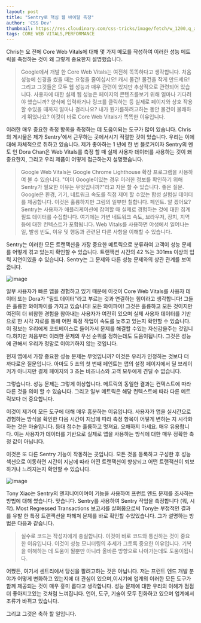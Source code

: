 ```yaml
---
layout: post
title: "Sentry로 핵심 웹 바이탈 측정"
author: 'CSS Dev'
thumbnail: https://res.cloudinary.com/css-tricks/image/fetch/w_1200,q_auto,f_auto/https://css-tricks.com/wp-content/uploads/2020/11/sentry-dashboard.png
tags: CORE WEB VITALS,PERFORMANCE
---
```



Chris는 요 전에 Core Web Vitals에 대해 몇 가지 메모를 작성하여 이러한 성능 메트릭을 측정하는 것이 왜 그렇게 중요한지 설명했습니다.
 

> Google에서 개발 한 Core Web Vitals는 여전히 똑똑하다고 생각합니다.
 처음 성능에 신경을 썼을 때는 요청을 줄이십시오!
 캐시 물건!
 물건을 작게 만드세요!
 그리고 그것들은 모두 웹 성능과 매우 관련이 있지만 추상적으로 관련되어 있습니다.
 사용자에 대한 실제 웹 성능은 페이지의 콘텐츠를보기 위해 얼마나 기다려야 했습니까?
 양식에 입력하거나 링크를 클릭하는 등 실제로 페이지와 상호 작용할 수있을 때까지 얼마나 걸리나요?
 내가 뭔가를하려고하는 동안 물건이 불쾌하게 뛰었나요?
 이것이 바로 Core Web Vitals가 똑똑한 이유입니다.
 

이러한 매우 중요한 측정 항목을 측정하는 데 도움이되는 도구가 많이 있습니다.
 Chris의 게시물은 제가 Sentry¹에서 근무하는 곳에서시기 적절한 것이 었습니다. 우리는 이에 대해 자체적으로 취하고 있습니다.
 제가 좋아하는 1 년에 한 번 블로거이자 Sentry의 멘토 인 Dora Chan은 Web Vitals를 측정 할 때 실제 사용자 데이터를 사용하는 것이 왜 중요한지, 그리고 우리 제품이 어떻게 접근하는지 설명했습니다.
 

> Google Web Vitals는 Google Chrome Lighthouse 확장 프로그램을 사용하여 볼 수 있습니다.
 "이미 Google이있는 경우 이러한 정보를 확인하기 위해 Sentry가 필요한 이유는 무엇입니까?"라고 자문 할 수 있습니다.
 좋은 질문.
 Google은 환경, 기기, 네트워크 속도를 직접 제어 할 수있는 합성 실험실 데이터를 제공합니다.
 이것은 훌륭하지만 그림의 일부만 칠합니다.
 페인트.
 알 겠어요?
Sentry는 사용자가 애플리케이션에 참여할 때 실제로 경험하는 것에 대한 집계 필드 데이터를 수집합니다.
 여기에는 가변 네트워크 속도, 브라우저, 장치, 지역 등에 대한 컨텍스트가 포함됩니다.
 Web Vitals를 사용하면 야생에서 일어나는 일, 발생 빈도, 이유 및 행동과 관련된 다른 사항을 이해할 수 있습니다.
 

Sentry는 이러한 모든 트랜잭션을 가장 중요한 메트릭으로 분류하여 고객이 성능 문제를 어떻게 겪고 있는지 확인할 수 있습니다.
 트랜잭션 시간의 42 %는 301ms 이상의 입력 지연이있을 수 있습니다.
 Sentry는 그 문제와 다른 성능 문제와의 상관 관계를 보여줍니다.
 

![image](https://i0.wp.com/css-tricks.com/wp-content/uploads/2020/11/blog_1.png?resize=1162%2C1117&ssl=1)

일부 사용자가 빠른 앱을 경험하고 있기 때문에 이것이 Core Web Vitals를 사용자 데이터 또는 Dora가 "필드 데이터"라고 부르는 것과 연결하는 힘이라고 생각합니다!
 그들은 훌륭한 와이파이를 가지고 있습니다!
 모든 와이파이!
 그것은 훌륭하고 모든 것이지만 여전히 더 비참한 경험을 참아내는 사용자가 여전히 있으며 실제 사용자 데이터를 기반으로 한 시각 자료를 통해 어떤 특정 작업이 속도를 늦추고 있는지 확인할 수 있습니다.
 이 정보는 우리에게 코드베이스로 들어가서 문제를 해결할 수있는 자신감을주는 것입니다.하지만 처음부터 이러한 문제의 우선 순위를 정하는데도 도움이됩니다.
 그것은 성능에 관해서 우리가 정말로 이야기하지 않는 것입니다.
 

현재 앱에서 가장 중요한 성능 문제는 무엇입니까?
 이것은 우리가 인정하는 것보다 더 까다로운 질문입니다.
 아마도 5 초의 첫 번째 페인트는 앱의 설정 페이지에서 딜 브레이커가 아니지만 결제 페이지의 3 초는 비즈니스와 고객 모두에게 견딜 수 없습니다.
 

그렇습니다. 성능 문제는 그렇게 이상합니다.
 메트릭의 동일한 결과는 컨텍스트에 따라 다른 것을 의미 할 수 있습니다.
 그리고 일부 메트릭은 해당 컨텍스트에 따라 다른 메트릭보다 더 중요합니다.
 

이것이 제가이 모든 도구에 대해 매우 흥분하는 이유입니다.
 사용자가 앱을 실시간으로 경험하는 방식을 확인한 다음 시간이 지남에 따라 측정 항목이 어떻게 변하는 지 시각화하는 것은 마술입니다.
 등대 점수는 훌륭하고 멋져요. 오해하지 마세요. 매우 유용합니다.
 이는 사용자가 데이터를 기반으로 실제로 앱을 사용하는 방식에 대한 매우 정확한 측정 값이 아닙니다.
 

이것은 또 다른 Sentry 기능이 작동하는 곳입니다.
 모든 것을 등록하고 구성한 후 성능 섹션으로 이동하면 시간이 지남에 따라 어떤 트랜잭션이 향상되고 어떤 트랜잭션이 퇴보하거나 느려지는지 확인할 수 있습니다.
 

![image](https://i1.wp.com/css-tricks.com/wp-content/uploads/2020/11/trends-homepage.png?resize=1200%2C825&ssl=1)

Tony Xiao는 Sentry의 엔지니어이며이 기능을 사용하여 프런트 엔드 문제를 조사하는 방법에 대해 썼습니다.
 맞습니다. Sentry를 사용하여 Sentry 작업을 측정합니다 (워, 시작).
 Most Regressed Transactions 보고서를 살펴봄으로써 Tony는 부정적인 결과를 유발 한 특정 트랜잭션을 파헤쳐 문제를 바로 확인할 수있었습니다.
 그가 설명하는 방법은 다음과 같습니다.
 

> 실수로 코드는 작성자에게 충실합니다.
 이것이 바로 코드와 통신하는 것이 중요한 이유입니다.
 이것이 성능 모니터링의 추세가 그토록 중요한 이유입니다. 기복을 이해하는 데 도움이 될뿐만 아니라 올바른 방향으로 나아가는데도 도움이됩니다.
 

어쨌든, 여기서 센트리에서 당신을 팔려고하는 것은 아닙니다.
 저는 프런트 엔드 개발 분야가 어떻게 변화하고 있는지에 더 관심이 있으며,이시기에 업계의 이러한 모든 도구가 함께 제공되는 것이 매우 흥미 롭다고 생각합니다.
 성능 문제에 대한 우리의 이해가 점점 더 좋아지고있는 것처럼 느껴집니다. 언어, 도구, 기술이 모두 진화하고 있으며 업계에서 조류가 바뀌고 있습니다.
 

그리고 그것은 축하 할 일입니다.
 